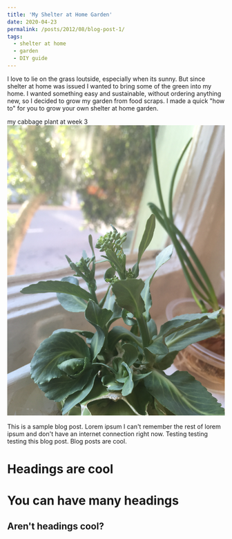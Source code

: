 ```yaml
---
title: 'My Shelter at Home Garden'
date: 2020-04-23
permalink: /posts/2012/08/blog-post-1/
tags:
  - shelter at home
  - garden
  - DIY guide
---
```


I love to lie on the grass loutside, especially when its sunny. But since shelter at home was issued I wanted to bring some of the green into my home. I wanted something easy and sustainable, without ordering anything new, so I decided to grow my garden from food scraps. I made a quick "how to" for you to grow your own shelter at home garden.  

my cabbage plant at week 3 
![Editing a markdown file for a talk](/images/blog1.png)

This is a sample blog post. Lorem ipsum I can't remember the rest of lorem ipsum and don't have an internet connection right now. Testing testing testing this blog post. Blog posts are cool.

Headings are cool
======

You can have many headings
======

Aren't headings cool?
------
